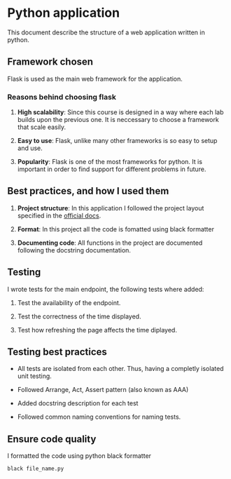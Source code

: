 # Python application

This document describe the structure of a web application written in python.

## Framework chosen

Flask is used as the main web framework for the application.

### Reasons behind choosing flask

1. **High scalability**: Since this course is designed in a way where each lab builds upon the previous one. It is neccessary to choose a framework that scale easily.

2. **Easy to use**: Flask, unlike many other frameworks is so easy to setup and use.

3. **Popularity**: Flask is one of the most frameworks for python. It is important in order to find support for different problems in future.

## Best practices, and how I used them

1. **Project structure**: In this application I followed the project layout specified in the [official docs](https://flask.palletsprojects.com/en/3.0.x/tutorial/layout/#project-layout).

2. **Format**: In this project all the code is fomatted using black formatter

3. **Documenting code**: All functions in the project are documented following the docstring documentation.

## Testing

I wrote tests for the main endpoint, the following tests where added:

1. Test the availability of the endpoint.

2. Test the correctness of the time displayed.

3. Test how refreshing the page affects the time diplayed.

## Testing best practices

- All tests are isolated from each other. Thus, having a completly isolated unit testing.

- Followed Arrange, Act, Assert pattern (also known as AAA)

- Added docstring description for each test

- Followed common naming conventions for naming tests.

## Ensure code quality

I formatted the code using python black formatter

```properties
black file_name.py
```
